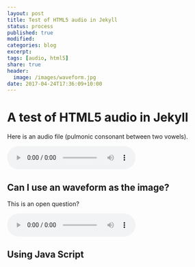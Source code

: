 ```yaml
---
layout: post
title: Test of HTML5 audio in Jekyll 
status: process
published: true
modified:
categories: blog
excerpt:
tags: [audio, html5]
share: true
header:
  image: /images/waveform.jpg
date: 2017-04-24T17:36:09+10:00
---
```


# A test of HTML5 audio in Jekyll

Here is an audio file (pulmonic consonant between two vowels).  

<audio controls="controls" tabindex="0">
    <source src="/audio/arda.mp3" type="audio/mpeg">
    <source src="/audio/arda.wav" type="audio/wav">
    Your browser does not support the HTML5 Audio element.
</audio>

## Can I use an waveform as the image?
This is an open question?

<audio controls="controls">
    <source src="/audio/aGa.mp3" type="audio/mpeg">
    <source src="/audio/aGa.ogg" type="audio/ogg">
    Your browser does not support the HTML5 Audio element.
</audio>

## Using Java Script

<script src="//cdnjs.cloudflare.com/ajax/libs/wavesurfer.js/1.4.0/wavesurfer.min.js"></script>

<script>
<div id="waveform"></div>

var wavesurfer = WaveSurfer.create({
    container: '#waveform',
    waveColor: 'violet',
    progressColor: 'purple'
});

wavesurfer.load('/audio/arda.mp3');
</script>

